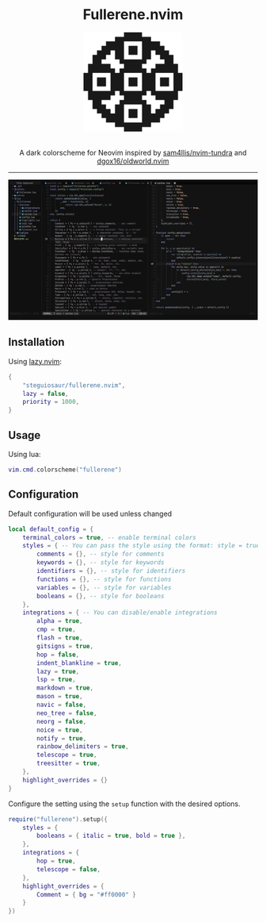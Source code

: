 
<h1 align="center">Fullerene.nvim</h1>

<div align="center">
  <img width="200" height="200" src="./.github/images/fullerenenvim.png" alt="Logo">
</div>

</br>

<p align="center">
  A dark colorscheme for Neovim inspired by
  <a href="https://github.com/sam4llis/nvim-tundra">sam4llis/nvim-tundra</a>
  and <a href="https://github.com/dgox16/oldworld.nvim">dgox16/oldworld.nvim</a>
</p>

---

![colorscheme screenshot](./.github/images/screenshot.jpg) 

## Installation

Using [lazy.nvim](https://github.com/folke/lazy.nvim):

```lua
{
    "steguiosaur/fullerene.nvim",
    lazy = false,
    priority = 1000,
}
```

## Usage

Using lua:

```lua
vim.cmd.colorscheme("fullerene")
```

## Configuration

Default configuration will be used unless changed

```lua
local default_config = {
    terminal_colors = true, -- enable terminal colors
    styles = { -- You can pass the style using the format: style = true
        comments = {}, -- style for comments
        keywords = {}, -- style for keywords
        identifiers = {}, -- style for identifiers
        functions = {}, -- style for functions
        variables = {}, -- style for variables
        booleans = {}, -- style for booleans
    },
    integrations = { -- You can disable/enable integrations
        alpha = true,
        cmp = true,
        flash = true,
        gitsigns = true,
        hop = false,
        indent_blankline = true,
        lazy = true,
        lsp = true,
        markdown = true,
        mason = true,
        navic = false,
        neo_tree = false,
        neorg = false,
        noice = true,
        notify = true,
        rainbow_delimiters = true,
        telescope = true,
        treesitter = true,
    },
    highlight_overrides = {}
}
```

Configure the setting using the `setup` function with the desired options.

```lua
require("fullerene").setup({
    styles = {
        booleans = { italic = true, bold = true },
    },
    integrations = {
        hop = true,
        telescope = false,
    },
    highlight_overrides = {
        Comment = { bg = "#ff0000" }
    }
})
```
